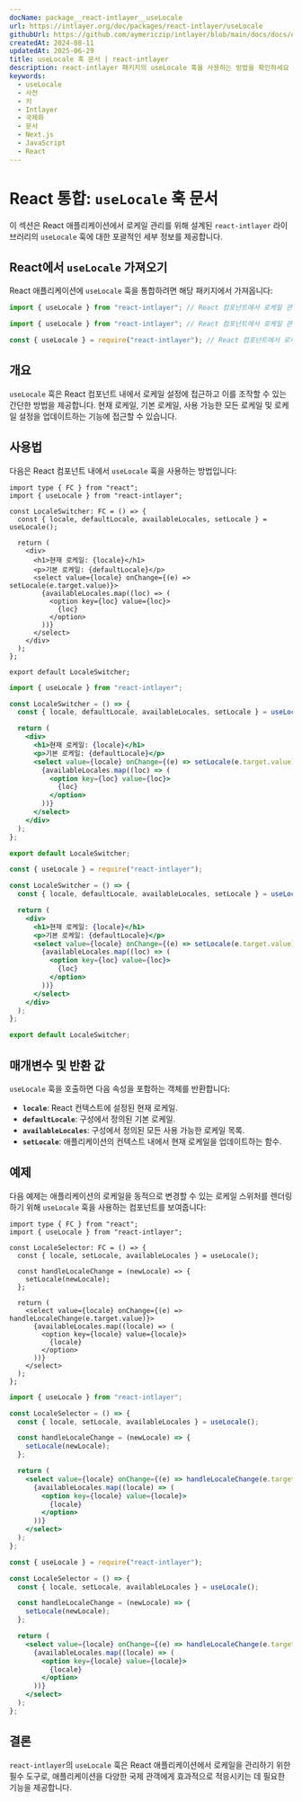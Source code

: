 ```yaml
---
docName: package__react-intlayer__useLocale
url: https://intlayer.org/doc/packages/react-intlayer/useLocale
githubUrl: https://github.com/aymericzip/intlayer/blob/main/docs/docs/en/packages/react-intlayer/useLocale.md
createdAt: 2024-08-11
updatedAt: 2025-06-29
title: useLocale 훅 문서 | react-intlayer
description: react-intlayer 패키지의 useLocale 훅을 사용하는 방법을 확인하세요
keywords:
  - useLocale
  - 사전
  - 키
  - Intlayer
  - 국제화
  - 문서
  - Next.js
  - JavaScript
  - React
---
```


# React 통합: `useLocale` 훅 문서

이 섹션은 React 애플리케이션에서 로케일 관리를 위해 설계된 `react-intlayer` 라이브러리의 `useLocale` 훅에 대한 포괄적인 세부 정보를 제공합니다.

## React에서 `useLocale` 가져오기

React 애플리케이션에 `useLocale` 훅을 통합하려면 해당 패키지에서 가져옵니다:

```typescript codeFormat="typescript"
import { useLocale } from "react-intlayer"; // React 컴포넌트에서 로케일 관리를 위해 사용
```

```javascript codeFormat="esm"
import { useLocale } from "react-intlayer"; // React 컴포넌트에서 로케일 관리를 위해 사용
```

```javascript codeFormat="commonjs"
const { useLocale } = require("react-intlayer"); // React 컴포넌트에서 로케일 관리를 위해 사용
```

## 개요

`useLocale` 훅은 React 컴포넌트 내에서 로케일 설정에 접근하고 이를 조작할 수 있는 간단한 방법을 제공합니다. 현재 로케일, 기본 로케일, 사용 가능한 모든 로케일 및 로케일 설정을 업데이트하는 기능에 접근할 수 있습니다.

## 사용법

다음은 React 컴포넌트 내에서 `useLocale` 훅을 사용하는 방법입니다:

```tsx fileName="src/components/LocaleSwitcher.tsx" codeFormat="typescript"
import type { FC } from "react";
import { useLocale } from "react-intlayer";

const LocaleSwitcher: FC = () => {
  const { locale, defaultLocale, availableLocales, setLocale } = useLocale();

  return (
    <div>
      <h1>현재 로케일: {locale}</h1>
      <p>기본 로케일: {defaultLocale}</p>
      <select value={locale} onChange={(e) => setLocale(e.target.value)}>
        {availableLocales.map((loc) => (
          <option key={loc} value={loc}>
            {loc}
          </option>
        ))}
      </select>
    </div>
  );
};

export default LocaleSwitcher;
```

```jsx fileName="src/components/LocaleSwitcher.mjx" codeFormat="esm"
import { useLocale } from "react-intlayer";

const LocaleSwitcher = () => {
  const { locale, defaultLocale, availableLocales, setLocale } = useLocale();

  return (
    <div>
      <h1>현재 로케일: {locale}</h1>
      <p>기본 로케일: {defaultLocale}</p>
      <select value={locale} onChange={(e) => setLocale(e.target.value)}>
        {availableLocales.map((loc) => (
          <option key={loc} value={loc}>
            {loc}
          </option>
        ))}
      </select>
    </div>
  );
};

export default LocaleSwitcher;
```

```jsx fileName="src/components/LocaleSwitcher.csx" codeFormat="commonjs"
const { useLocale } = require("react-intlayer");

const LocaleSwitcher = () => {
  const { locale, defaultLocale, availableLocales, setLocale } = useLocale();

  return (
    <div>
      <h1>현재 로케일: {locale}</h1>
      <p>기본 로케일: {defaultLocale}</p>
      <select value={locale} onChange={(e) => setLocale(e.target.value)}>
        {availableLocales.map((loc) => (
          <option key={loc} value={loc}>
            {loc}
          </option>
        ))}
      </select>
    </div>
  );
};

export default LocaleSwitcher;
```

## 매개변수 및 반환 값

`useLocale` 훅을 호출하면 다음 속성을 포함하는 객체를 반환합니다:

- **`locale`**: React 컨텍스트에 설정된 현재 로케일.
- **`defaultLocale`**: 구성에서 정의된 기본 로케일.
- **`availableLocales`**: 구성에서 정의된 모든 사용 가능한 로케일 목록.
- **`setLocale`**: 애플리케이션의 컨텍스트 내에서 현재 로케일을 업데이트하는 함수.

## 예제

다음 예제는 애플리케이션의 로케일을 동적으로 변경할 수 있는 로케일 스위처를 렌더링하기 위해 `useLocale` 훅을 사용하는 컴포넌트를 보여줍니다:

```tsx fileName="src/components/LocaleSelector.tsx" codeFormat="typescript"
import type { FC } from "react";
import { useLocale } from "react-intlayer";

const LocaleSelector: FC = () => {
  const { locale, setLocale, availableLocales } = useLocale();

  const handleLocaleChange = (newLocale) => {
    setLocale(newLocale);
  };

  return (
    <select value={locale} onChange={(e) => handleLocaleChange(e.target.value)}>
      {availableLocales.map((locale) => (
        <option key={locale} value={locale}>
          {locale}
        </option>
      ))}
    </select>
  );
};
```

```jsx fileName="src/components/LocaleSelector.mjx" codeFormat="esm"
import { useLocale } from "react-intlayer";

const LocaleSelector = () => {
  const { locale, setLocale, availableLocales } = useLocale();

  const handleLocaleChange = (newLocale) => {
    setLocale(newLocale);
  };

  return (
    <select value={locale} onChange={(e) => handleLocaleChange(e.target.value)}>
      {availableLocales.map((locale) => (
        <option key={locale} value={locale}>
          {locale}
        </option>
      ))}
    </select>
  );
};
```

```jsx fileName="src/components/LocaleSelector.csx" codeFormat="commonjs"
const { useLocale } = require("react-intlayer");

const LocaleSelector = () => {
  const { locale, setLocale, availableLocales } = useLocale();

  const handleLocaleChange = (newLocale) => {
    setLocale(newLocale);
  };

  return (
    <select value={locale} onChange={(e) => handleLocaleChange(e.target.value)}>
      {availableLocales.map((locale) => (
        <option key={locale} value={locale}>
          {locale}
        </option>
      ))}
    </select>
  );
};
```

## 결론

`react-intlayer`의 `useLocale` 훅은 React 애플리케이션에서 로케일을 관리하기 위한 필수 도구로, 애플리케이션을 다양한 국제 관객에게 효과적으로 적응시키는 데 필요한 기능을 제공합니다.
